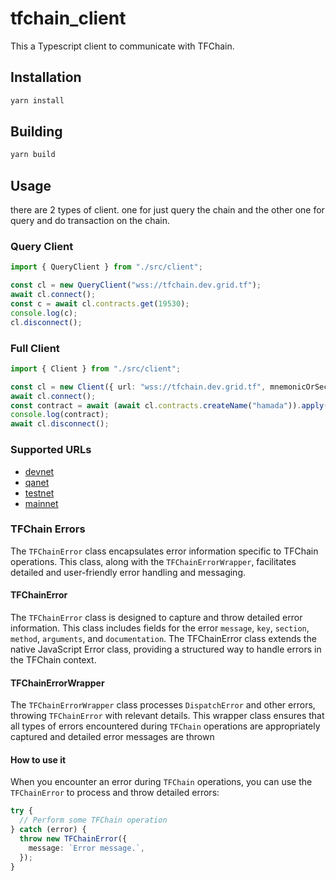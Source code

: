 # tfchain_client

This a Typescript client to communicate with TFChain.

## Installation

```bash
yarn install
```

## Building

```bash
yarn build
```

## Usage

there are 2 types of client. one for just query the chain and the other one for query and do transaction on the chain.

### Query Client

```ts
import { QueryClient } from "./src/client";

const cl = new QueryClient("wss://tfchain.dev.grid.tf");
await cl.connect();
const c = await cl.contracts.get(19530);
console.log(c);
cl.disconnect();
```

### Full Client

```ts
import { Client } from "./src/client";

const cl = new Client({ url: "wss://tfchain.dev.grid.tf", mnemonicOrSecret: "<your mnemonic>" });
await cl.connect();
const contract = await (await cl.contracts.createName("hamada")).apply();
console.log(contract);
await cl.disconnect();
```

### Supported URLs

- [devnet](wss://tfchain.dev.grid.tf)
- [qanet](wss://tfchain.qa.grid.tf)
- [testnet](wss://tfchain.test.grid.tf)
- [mainnet](wss://tfchain.grid.tf)

### TFChain Errors

The `TFChainError` class encapsulates error information specific to TFChain operations. This class, along with the `TFChainErrorWrapper`, facilitates detailed and user-friendly error handling and messaging.

#### TFChainError

The `TFChainError` class is designed to capture and throw detailed error information.
This class includes fields for the error `message`, `key`, `section`, `method`, `arguments`, and `documentation`.
The TFChainError class extends the native JavaScript Error class, providing a structured way to handle errors in the TFChain context.

#### TFChainErrorWrapper

The `TFChainErrorWrapper` class processes `DispatchError` and other errors, throwing `TFChainError` with relevant details. This wrapper class ensures that all types of errors encountered during `TFChain` operations are appropriately captured and detailed error messages are thrown

#### How to use it

When you encounter an error during `TFChain` operations, you can use the `TFChainError` to process and throw detailed errors:

```ts
try {
  // Perform some TFChain operation
} catch (error) {
  throw new TFChainError({
    message: `Error message.`,
  });
}
```
